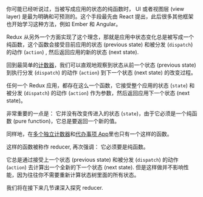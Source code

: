 你可能已经听说过，当被写成应用的状态的纯函数时， UI 或者视图层 (view layer) 是最为明确和可预测的。这个手段最先由 React 提出，此后很多其他框架也开始学习这种方法，例如 Ember 和 Angular。

Redux 从另外一个方面实现了这个理念，那就是应用中状态变化总是被写成一个纯函数，这个函数会接受目前应用的状态 (previous state) 和被分发 (`dispatch`) 的动作 (`action`) , 然后返回应用的新的状态 (next state).

回到最简单的[计数器](https://jsbin.com/libubul/edit?console,output)，我们可以直观地观察到状态从前一个状态 (previous state) 到执行分发 (`dispatch`) 的动作 (`action`) 到下一个状态 (next state) 的改变过程。

任何一个 Redux 应用，都存在这么一个函数，它接受整个应用的状态 (`state`) 和被分发 (`dispatch`) 的动作 (`action`) 作为参数，然后返回应用下一个状态 (next state)。

非常重要的一点是： 它并没有改变传进入的状态 (`state`)，由于它必须是一个纯函数 (pure function)，它总是要返回一个新的值。

同样地，在[多个独立计数器](https://jsbin.com/zajuma/edit?console,output)和[代办事项 App](https://jsbin.com/joqiwu/edit?console,output)里也只有一个这样的函数。

这样的函数被称作 reducer, 再次强调： 它必须要是纯函数。

它总是通过接受上一个状态 (previous state) 和被分发 (`dispatch`) 的动作 (`action`) 去计算出一个全新的下一个状态 (next state). 但是这样做并不影响性能，因为往往你不需要重新计算状态树里面的所有状态。

我们将在接下来几节课深入探究 reducer.
